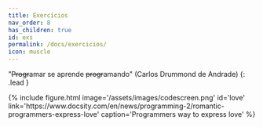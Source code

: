 ```yaml
---
title: Exercícios
nav_order: 8
has_children: true
id: exs
permalink: /docs/exercicios/
icon: muscle
---
```


"~~Progr~~amar se aprende ~~progr~~amando" (Carlos Drummond de Andrade)
{: .lead }

<div class="col-md-9">
{% include figure.html image='/assets/images/codescreen.png' id='love' link='https://www.docsity.com/en/news/programming-2/romantic-programmers-express-love' caption='Programmers way to express love' %}
</div>
